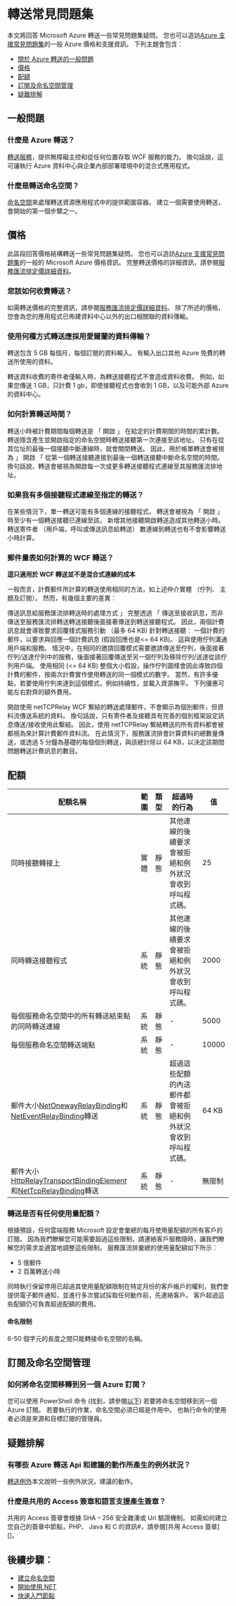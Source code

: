 <properties 
    pageTitle="轉接常見問題集 |Microsoft Azure"
    description="回答 Azure 轉送相關的一些常見問題集問題。"
    services="service-bus"
    documentationCenter="na"
    authors="jtaubensee"
    manager=""
    editor="" />
<tags 
    ms.service="service-bus"
    ms.devlang="na"
    ms.topic="article"
    ms.tgt_pltfrm="na"
    ms.workload="na"
    ms.date="10/28/2016"
    ms.author="jotaub" />

# <a name="relay-faq"></a>轉送常見問題集

本文將回答 Microsoft Azure 轉送一些常見問題集疑問。 您也可以造訪[Azure 支援常見問題集](http://go.microsoft.com/fwlink/?LinkID=185083)的一般 Azure 價格和支援資訊。 下列主題會包含︰

- [關於 Azure 轉送的一般問題](#general-questions)
- [價格](#pricing)
- [配額](#quotas)
- [訂閱及命名空間管理](#subscription-and-namespace-management)
- [疑難排解](#troubleshooting)

## <a name="general-questions"></a>一般問題

### <a name="what-is-azure-relay"></a>什麼是 Azure 轉送？

[轉送服務](relay-what-is-it.md)，提供無障礙主控和從任何位置存取 WCF 服務的能力。 換句話說，這可讓執行 Azure 資料中心與企業內部部署環境中的混合式應用程式。

### <a name="what-is-a-relay-namespace"></a>什麼是轉送命名空間？

[命名空間](Relay-create-namespace-portal.md)來處理轉送資源應用程式中的提供範圍容器。 建立一個需要使用轉送，會開始的第一個步驟之一。

## <a name="pricing"></a>價格

此區段回答價格結構轉送一些常見問題集疑問。 您也可以造訪[Azure 支援常見問題集](http://go.microsoft.com/fwlink/?LinkID=185083)的一般的 Microsoft Azure 價格資訊。 完整轉送價格的詳細資訊，請參閱[服務匯流排定價詳細資料](https://azure.microsoft.com/pricing/details/service-bus/)。

### <a name="how-do-you-charge-for-relay"></a>您該如何收費轉送？

如需轉送價格的完整資訊，請參閱[服務匯流排定價詳細資料][Pricing overview]。 除了所述的價格，您會為您的應用程式已佈建資料中心以外的出口相關聯的資料傳輸。

### <a name="what-usage-of-relay-is-subject-to-data-transfer"></a>使用何種方式轉送應採用愛爾蘭的資料傳輸？

轉送包含 5 GB 每個月，每個訂閱的資料輸入。 有輸入出口其他 Azure 免費的轉送所使用的資料。

轉送資料收費的寄件者僅輸入時，為轉送接聽程式不會造成資料收費。 例如，如果您傳送 1 GB，只計費 1 gb，即使接聽程式也會收到 1 GB，以及可能外部 Azure 的資料中心。

### <a name="how-are-relay-hours-calculated"></a>如何計算轉送時間？

轉送小時被計費期間每個轉送是 「 開啟 」 在給定的計費期間的時間的累計數。 轉送隱含產生並開啟指定的命名空間時轉送接聽第一次連接至該地址。 只有在從其位址的最後一個接聽中斷連線時，就會關閉轉送。 因此，用於帳單轉送會被視為 」 開啟 「 從第一個轉送接聽連接到最後一個轉送接聽中斷命名空間的時間。 換句話說，轉送會被視為開啟每一次或更多轉送接聽程式連線至其服務匯流排地址。

### <a name="what-if-i-have-more-than-one-listener-connected-to-a-given-relay"></a>如果我有多個接聽程式連線至指定的轉送？

在某些情況下，單一轉送可能有多個連線的接聽程式。 轉送會被視為 「 開啟 」 時至少有一個轉送接聽已連線至該。 新增其他接聽開啟轉送造成其他轉送小時。 轉送寄件者 （用戶端，呼叫或傳送訊息給轉送） 數連線到轉送也有不會影響轉送小時計算。

### <a name="how-is-the-messages-meter-calculated-for-wcf-relays"></a>郵件量表如何計算的 WCF 轉送？

**這只適用於 WCF 轉送並不是混合式連線的成本**

一般而言，計費郵件所計算的轉送使用相同的方法，如上述仲介實體 （佇列、 主題及訂閱）。 然而，有幾個主要的差異︰

傳送訊息給服務匯流排轉送時的處理方式 」 完整透過 「 傳送至接收訊息，而非傳送至服務匯流排轉送轉送接聽後面接著傳送到轉送接聽程式。 因此，兩個計費訊息就會導致要求回覆樣式服務引動 （最多 64 KB) 針對轉送接聽︰ 一個計費的郵件，以要求與回應一個計費訊息 (假設回應也是\<= 64 KB)。 這與使用佇列溝通用戶端和服務。 情況中，在相同的邀請回覆模式需要邀請傳送至佇列，後面接著佇列/送達佇列中的服務，後面接著回覆傳送至另一個佇列及移除佇列/送達從該佇列用戶端。 使用相同 (\<= 64 KB) 整個大小假設，操作佇列圖樣會因此導致四個計費的郵件，按兩次計費實作使用轉送的同一個模式的數字。 當然，有許多優點，若要使用佇列來達到這個模式，例如持續性，並載入資源撫平。 下列優惠可能左右對齊的額外費用。

開啟使用 netTCPRelay WCF 繫結的轉送處理郵件，不會顯示為個別郵件，但資料流傳送系統的資料。 換句話說，只有寄件者及接聽具有完善的個別框架設定訊息傳送/接收使用此繫結。 因此，使用 netTCPRelay 繫結轉送的所有資料都會被都視為來計算計費郵件資料流。 在此情況下，服務匯流排會計算資料的總數量傳送，或透過 5 分鐘為基礎的每個個別轉送，與該總計除以 64 KB，以決定該期間問題轉送計費訊息的數目。

## <a name="quotas"></a>配額

|配額名稱|範圍|類型|超過時的行為|值|
|---|---|---|---|---|
|同時接聽轉接上|實體|靜態|其他連線的後續要求會被拒絕和例外狀況會收到呼叫程式碼。|25|
|同時轉送接聽程式|系統|靜態|其他連線的後續要求會被拒絕和例外狀況會收到呼叫程式碼。|2000|
|每個服務命名空間中的所有轉送結束點的同時轉送連線|系統|靜態|-|5000|
|每個服務命名空間轉送端點|系統|靜態|-|10000|
|郵件大小[NetOnewayRelayBinding](https://msdn.microsoft.com/library/microsoft.servicebus.netonewayrelaybinding.aspx)和[NetEventRelayBinding](https://msdn.microsoft.com/library/microsoft.servicebus.neteventrelaybinding.aspx)轉送|系統|靜態|超過這些配額的內送郵件都會被拒絕和例外狀況會收到呼叫程式碼。|64 KB
|郵件大小[HttpRelayTransportBindingElement](https://msdn.microsoft.com/library/microsoft.servicebus.httprelaytransportbindingelement.aspx)和[NetTcpRelayBinding](https://msdn.microsoft.com/library/microsoft.servicebus.nettcprelaybinding.aspx)轉送|系統|靜態|-|無限制|

### <a name="does-relay-have-any-usage-quotas"></a>轉送是否有任何使用量配額？

根據預設，任何雲端服務 Microsoft 設定會彙總的每月使用量配額的所有客戶的訂閱。 因為我們瞭解您可能需要超過這些限制，請連絡客戶服務隨時，讓我們瞭解您的需求並適當地調整這些限制。 服務匯流排彙總的使用量配額如下所示︰

- 5 億郵件
- 2 百萬轉送小時

同時執行保留停用已超過其使用量配額限制在特定月份的客戶帳戶的權利，我們會提供電子郵件通知，並進行多次嘗試採取任何動作前，先連絡客戶。 客戶超過這些配額仍可負責超過配額的費用。

#### <a name="naming-restrictions"></a>命名限制

6-50 個字元的長度之間只能轉接命名空間的名稱。

## <a name="subscription-and-namespace-management"></a>訂閱及命名空間管理

### <a name="how-do-i-migrate-a-namespace-to-another-azure-subscription"></a>如何將命名空間移轉到另一個 Azure 訂閱？

您可以使用 PowerShell 命令 (找到，請參閱[以下](../service-bus-messaging/service-bus-powershell-how-to-provision.md#migrate-a-namespace-to-another-azure-subscription)) 若要將命名空間移到另一個 Azure 訂閱。 若要執行的作業，命名空間必須已經是作用中。 也執行命令的使用者必須是來源和目標訂閱的管理員。

## <a name="troubleshooting"></a>疑難排解

### <a name="what-are-some-of-the-exceptions-generated-by-azure-relay-apis-and-their-suggested-actions"></a>有哪些 Azure 轉送 Api 和建議的動作所產生的例外狀況？

[轉送例外][Relay exceptions]本文說明一些例外狀況，建議的動作。

### <a name="what-is-a-shared-access-signature-and-which-languages-support-generating-a-signature"></a>什麼是共用的 Access 簽章和語言支援產生簽章？

共用的 Access 簽章會根據 SHA – 256 安全雜湊或 Uri 驗證機制。 如需如何建立您自己的簽章中節點，PHP、 Java 和 C 的資訊\#，請參閱[共用 Access 簽章][]。

[Pricing overview]: https://azure.microsoft.com/pricing/details/service-bus/
[Relay exceptions]: relay-exceptions.md
[共用的 Access 簽章]: service-bus-sas-overview.md

## <a name="next-steps"></a>後續步驟︰

- [建立命名空間](relay-create-namespace-portal.md)
- [開始使用.NET](relay-hybrid-connections-dotnet-get-started.md)
- [快速入門節點](relay-hybrid-connections-node-get-started.md)